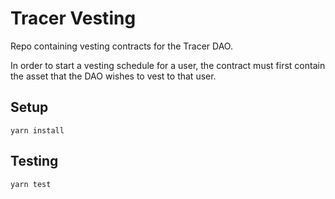 # Tracer Vesting
Repo containing vesting contracts for the Tracer DAO.

In order to start a vesting schedule for a user, the contract must first contain the asset that the DAO wishes to vest to that user.

## Setup
`yarn install`

## Testing
`yarn test`